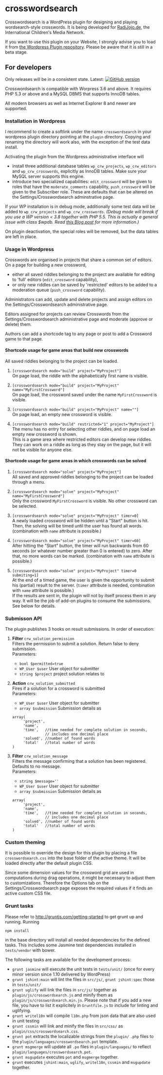 crosswordsearch
===============

Crosswordsearch is a WordPress plugin for designing and playing wordsearch-style crosswords.
It is being developed for [RadiJojo.de](radijojo.de), the International Children's Media Network.

If you want to use this plugin on your Website, I strongly advise you to load it from
[the Wordpress Plugin repository](http://wordpress.org/plugins/crosswordsearch). Please be
aware that it is still in a beta stage.

## For developers

Only releases will be in a consistent state. Latest: [![GitHub version](https://badge.fury.io/gh/ccprog%2Fcrosswordsearch.png)](http://badge.fury.io/gh/ccprog%2Fcrosswordsearch)

Crosswordsearch is compatible with Worpress 3.6 and above. It requires PHP 5.3 or above and a
MySQL DBMS that supports InnoDB tables.

All modern browsers as well as Internet Explorer 8 and newer are supported.

### Installation in Wordpress

I recommend to create a softlink under the name `crosswordsearch` in your wordpress plugin
directory pointing at the `plugin` directory. Copying and renaming the directory will work also,
with the exception of the test data install.

Activating the plugin from the Wordpress administrative interface will
+ install three additional database tables `wp_crw_projects`, `wp_crw_editors` and
  `wp_crw_crosswords`, explicitly as InnoDB tables. Make sure your MySQL server supports
  this engine.
+ introduce two specialized capabilities: `edit_crossword` will be given to roles that have
  the `moderate_comments` capability, `push_crossword` will be given to the Subscriber role.
  These are defaults that can be altered on the Settings/Crosswordsearch adminstrative page.

If your WP installation is in debug mode, additionally some test data will be added to
`wp_crw_projects` and `wp_crw_crosswords`. *(Debug mode will break if you use a WP version
&lt; 3.8 together with PHP 5.5. This is actually a general issue with class $wpdb. Read
[this Blog post](http://make.wordpress.org/core/2014/04/07/mysql-in-wordpress-3-9/) for more
information.)*

On plugin deactivation, the special roles will be removed, but the data tables are left in place.

### Usage in Wordpress

Crosswords are organised in projects that share a common set of editors. On a page for building a
new crossword,
+ either all saved riddles belonging to the project are available for editing to 'full' editors
  (`edit_crossword` capability),
+ or only new riddles can be saved by 'restricted' editors to be added to a moderation queue
  (`push_crossword` capability).

Administrators can add, update and delete projects and assign editors on the Settings/Crosswordsearch
administrative page.

Editors assigned for projects can review Crosswords from the Settings/Crosswordsearch administrative
page and moderate (approve or delete) them.

Authors can add a shortcode tag to any page or post to add a Crossword game to that page.

#### Shortcode usage for game areas that build new crosswords

All saved riddles belonging to the project can be loaded.

1. `[crosswordsearch mode="build" project="MyProject"]`  
    On page load, the riddle with the alphabetically first name is visible.

2. `[crosswordsearch mode="build" project="MyProject" name="MyFirstCrossword"]`  
    On page load, the crossword saved under the name `MyFirstCrossword` is visible.

3. `[crosswordsearch mode="build" project="MyProject" name=""]`  
    On page load, an empty new crossword is visible.

4. `[crosswordsearch mode="build" restricted="1" project="MyProject"]`  
    The menu has no entry for selecting other riddles, and on page load an empty new
    crossword is shown.  
    This is a game area where restricted editors can develop new riddles. They can work
    on a riddle as long as they stay on the page, but it will not be visible for
    anyone else.

#### Shortcode usage for game areas in which crosswords can be solved

1. `[crosswordsearch mode="solve" project="MyProject"]`  
    All saved and approved riddles belonging to the project can be loaded through a menu.

2. `[crosswordsearch mode="solve" project="MyProject" name="MyFirstCrossword"]`  
    Only the crossword `MyFirstCrossword` is visible. No other crossword can be selected.

3. `[crosswordsearch mode="solve" project="MyProject" timer=0]`  
    A newly loaded crossword will be hidden until a "Start" button is hit. Then, the
    solving will be timed until the user has found all words. (combination with `name`
    attribute is possible.)

4. `[crosswordsearch mode="solve" project="MyProject" timer=60]`  
    After hitting the "Start" button, the timer will run backwards from 60 seconds
    (or whatever number greater than 0 is entered) to zero. After that, no
    more words can be marked. (combination with `name` attribute is possible.)

5. `[crosswordsearch mode="solve" project="MyProject" timer=0 submiting=1]`  
    At the end of a timed game, the user is given the opportunity to submit his (partial)
    result to the server. (`timer` attribute is needed, combination with `name`
    attribute is possible.)  
    If the results are sent in, the plugin will not by itself process them in any way.
    It will be the job of add-on plugins to consume the submissions. See below for
    details.

### Submisson API

The plugin publishes 3 hooks on result submissions. In order of execution:

1. **Filter** `crw_solution_permission`  
    Filters the permission to submit a solution. Return false to
    deny submission.  
    Parameters:
    + `bool $permitted=true`
    + `WP_User $user` User object for submitter
    + `string $project` project solution relates to

2. **Action** `crw_solution_submitted`  
    Fires if a solution for a crossword is submitted  
    Parameters:
    + `WP_User $user` User object for submitter
    + `array $submission` Submission details as
    ```
    array(
         'project',
         'name',
         'time',   //time needed for complete solution in seconds,
                   // includes one decimal place
         'solved', //number of found words
         'total'   //total number of words
    )
    ```

3. **Filter** `crw_solution_message`  
    Filters the message confirming that a solution has been registered.
    Defaults to no message.  
    Parameters:
    + `string $message=''`
    + `WP_User $user` User object for submitter
    + `array $submission` Submission details as
    ```
    array(
         'project',
         'name',
         'time',   //time needed for complete solution in seconds,
                   // includes one decimal place
         'solved', //number of found words
         'total'   //total number of words
    )
    ```

### Custom theming

It is possible to override the design for this plugin by placing a file
`crosswordsearch.css` into the base folder of the active theme. It will be loaded
directly after the default plugin CSS.

Since some dimension values for the crossword grid are used in computations during
drag operations, it might be necessary to adjust them to customizations. Therefore
the Options tab on the Settings/Crosswordsearch page exposes the required values
if it finds an active custom CSS file.

### Grunt tasks

Please refer to http://gruntjs.com/getting-started to get grunt up and running. Running
```
npm install
```
in the base directory will install all needed dependencies for the defined tasks. This includes
some Jasmine test dependencies installed in `tests/vendor` with bower.

The following tasks are available for the development process:

+ `grunt jasmine` will execute the unit tests in `tests/unit/` (once for every minor version
  since 1.10 delivered by WordPress)
+ `grunt jshint:main` will lint the files in `src/js/`, `grunt jshint:spec` those in `tests/unit/`
+ `grunt uglify` will link the files in `src/js/` together as `plugin/js/crosswordsearch.js`
  and minify them as `plugin/js/crosswordsearch.min.js`. Please note that if you add a new file,
  you have to list it explicitely in `Gruntfile.js` to include for linting and uglifying.
+ `grunt writel10n` will compile `l10n.php` from json data that are also used in unit testing
+ `grunt cssmin` will link and minify the files in `src/css/` as `plugin/css/crosswordsearch.css`.
+ `grunt pot` extracts the localizable strings from the `plugin/` `.php` files to the
  `plugin/languages/crosswordsearch.pot` template.
+ `grunt msgmerge` will update all `.po` files in `plugin/languages/` to reflect
  `plugin/languages/crosswordsearch.pot`.
+ `grunt msgupdate` executes `pot` and `msgmerge` together.
+ `grunt` executes `jshint:main`, `uglify`, `writel10n`, `cssmin` and `msgupdate` together.

